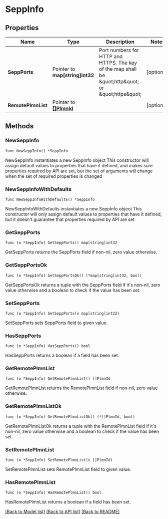 # SeppInfo

## Properties

Name | Type | Description | Notes
------------ | ------------- | ------------- | -------------
**SeppPorts** | Pointer to **map[string]int32** | Port numbers for HTTP and HTTPS. The key of the map shall be \&quot;http\&quot; or \&quot;https\&quot; | [optional] 
**RemotePlmnList** | Pointer to [**[]PlmnId**](PlmnId.md) |  | [optional] 

## Methods

### NewSeppInfo

`func NewSeppInfo() *SeppInfo`

NewSeppInfo instantiates a new SeppInfo object
This constructor will assign default values to properties that have it defined,
and makes sure properties required by API are set, but the set of arguments
will change when the set of required properties is changed

### NewSeppInfoWithDefaults

`func NewSeppInfoWithDefaults() *SeppInfo`

NewSeppInfoWithDefaults instantiates a new SeppInfo object
This constructor will only assign default values to properties that have it defined,
but it doesn't guarantee that properties required by API are set

### GetSeppPorts

`func (o *SeppInfo) GetSeppPorts() map[string]int32`

GetSeppPorts returns the SeppPorts field if non-nil, zero value otherwise.

### GetSeppPortsOk

`func (o *SeppInfo) GetSeppPortsOk() (*map[string]int32, bool)`

GetSeppPortsOk returns a tuple with the SeppPorts field if it's non-nil, zero value otherwise
and a boolean to check if the value has been set.

### SetSeppPorts

`func (o *SeppInfo) SetSeppPorts(v map[string]int32)`

SetSeppPorts sets SeppPorts field to given value.

### HasSeppPorts

`func (o *SeppInfo) HasSeppPorts() bool`

HasSeppPorts returns a boolean if a field has been set.

### GetRemotePlmnList

`func (o *SeppInfo) GetRemotePlmnList() []PlmnId`

GetRemotePlmnList returns the RemotePlmnList field if non-nil, zero value otherwise.

### GetRemotePlmnListOk

`func (o *SeppInfo) GetRemotePlmnListOk() (*[]PlmnId, bool)`

GetRemotePlmnListOk returns a tuple with the RemotePlmnList field if it's non-nil, zero value otherwise
and a boolean to check if the value has been set.

### SetRemotePlmnList

`func (o *SeppInfo) SetRemotePlmnList(v []PlmnId)`

SetRemotePlmnList sets RemotePlmnList field to given value.

### HasRemotePlmnList

`func (o *SeppInfo) HasRemotePlmnList() bool`

HasRemotePlmnList returns a boolean if a field has been set.


[[Back to Model list]](../README.md#documentation-for-models) [[Back to API list]](../README.md#documentation-for-api-endpoints) [[Back to README]](../README.md)


